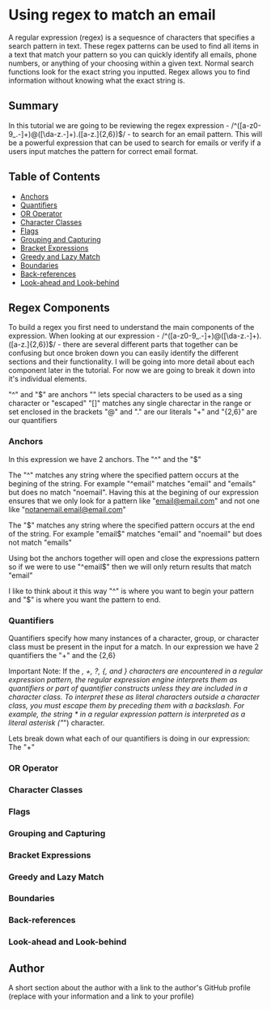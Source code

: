 # Using regex to match an email

A regular expression (regex) is a sequesnce of characters that specifies a search pattern in text. These regex patterns can be used to find all items in a text that match your pattern so you can quickly identify all emails, phone numbers, or anything of your choosing within a given text. Normal search functions look for the exact string you inputted. Regex allows you to find information without knowing what the exact string is.

## Summary

In this tutorial we are going to be reviewing the regex expression - /^([a-z0-9_\.-]+)@([\da-z\.-]+)\.([a-z\.]{2,6})$/ - to search for an email pattern. This will be a powerful expression that can be used to search for emails or verify if a users input matches the pattern for correct email format.

## Table of Contents

- [Anchors](#anchors)
- [Quantifiers](#quantifiers)
- [OR Operator](#or-operator)
- [Character Classes](#character-classes)
- [Flags](#flags)
- [Grouping and Capturing](#grouping-and-capturing)
- [Bracket Expressions](#bracket-expressions)
- [Greedy and Lazy Match](#greedy-and-lazy-match)
- [Boundaries](#boundaries)
- [Back-references](#back-references)
- [Look-ahead and Look-behind](#look-ahead-and-look-behind)

## Regex Components
To build a regex you first need to understand the main components of the expression. 
When looking at our expression - /^([a-z0-9_\.-]+)@([\da-z\.-]+)\.([a-z\.]{2,6})$/ - there are several different parts that together can be confusing but once broken down you can easily identify the different sections and their functionality. I will be going into more detail about each component later in the tutorial. For now we are going to break it down into it's individual elements.

"^" and "$" are anchors
"\" lets special characters to be used as a sing character or "escaped"
"[]" matches any single charectar in the range or set enclosed in the brackets
"@" and "\." are our literals
"+" and "{2,6}" are our quantifiers

### Anchors
In this expression we have 2 anchors. The "^" and the "$"

The "^" matches any string where the specified pattern occurs at the begining of the string. For example "^email" matches "email" and "emails" but does no match "noemail". Having this at the begining of our expression ensures that we only look for a pattern like "email@email.com" and not one like "notanemail.email@email.com"

The "$" matches any string where the specified pattern occurs at the end of the string. For example "email$" matches "email" and "noemail" but does not match "emails"

Using bot the anchors together will open and close the expressions pattern so if we were to use "^email$" then we will only return results that match "email"

I like to think about it this way "^" is where you want to begin your pattern and "$" is where you want the pattern to end.

### Quantifiers
Quantifiers specify how many instances of a character, group, or character class must be present in the input for a match. In our expression we have 2 quantifiers the "+" and the {2,6} 

Important Note: If the *, +, ?, {, and } characters are encountered in a regular expression pattern, the regular expression engine interprets them as quantifiers or part of quantifier constructs unless they are included in a character class. To interpret these as literal characters outside a character class, you must escape them by preceding them with a backslash. For example, the string \* in a regular expression pattern is interpreted as a literal asterisk ("*") character.

Lets break down what each of our quantifiers is doing in our expression:
The "+" 

### OR Operator

### Character Classes

### Flags

### Grouping and Capturing

### Bracket Expressions

### Greedy and Lazy Match

### Boundaries

### Back-references

### Look-ahead and Look-behind

## Author

A short section about the author with a link to the author's GitHub profile (replace with your information and a link to your profile)
